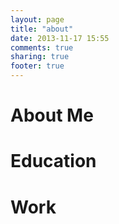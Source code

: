 ```yaml
---
layout: page
title: "about"
date: 2013-11-17 15:55
comments: true
sharing: true
footer: true
---
```


About Me
=

Education
=

Work
=
